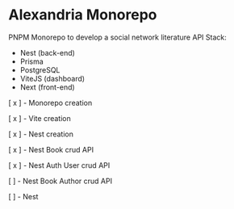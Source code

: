 # Alexandria Monorepo

PNPM Monorepo to develop a social network literature API
Stack:
* Nest (back-end)
* Prisma
* PostgreSQL
* ViteJS (dashboard)
* Next (front-end)

[ x ] - Monorepo creation

[ x ] - Vite creation

[ x ] - Nest creation

[ x ] - Nest Book crud API

[ x ] - Nest Auth User crud API

[  ] - Nest Book Author crud API

[ ] - Nest 
